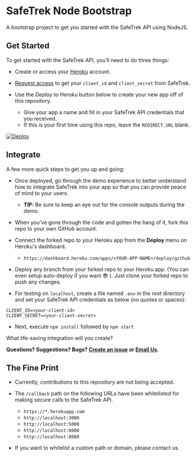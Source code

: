 
# SafeTrek Node Bootstrap

A bootstrap project to get you started with the SafeTrek API using NodeJS.

## Get Started
To get started with the SafeTrek API, you’ll need to do three things:
- Create or access your [Heroku](https://www.heroku.com/) account.

- [Request access](https://developers.safetrek.io/request-access) to get your `client_id` and `client_secret` from SafeTrek.

- Use the _Deploy to Heroku_ button below to create your new app off of this repository.
	- Give your app a name and fill in your SafeTrek API credentials that you received.
	- If this is your first time using this repo, leave the `REDIRECT_URL` blank.

[![Deploy](https://www.herokucdn.com/deploy/button.svg)](https://heroku.com/deploy?template=https://github.com/SafeTrek/safetrek-node-bootstrap)

## Integrate  
A few more quick steps to get you up and going:

- Once deployed, go through the demo experience to better understand how to integrate SafeTrek into your app so that you can provide peace of mind to your users.

  - **TIP:** Be sure to keep an eye out for the console outputs during the demo.

- When you’ve gone through the code and gotten the hang of it, fork this repo to your own GitHub account.

- Connect the forked repo to your Heroku app from the **Deploy** menu on Heroku's dashboard.

  -  `https://dashboard.heroku.com/apps/<YOUR-APP-NAME>/deploy/github`

- Deploy any branch from your forked repo to your Heroku app. (You can even setup auto-deploy if you want 😎 ). Just clone your forked repo to push any changes.

- For testing on `localhost`, create a file named `.env` in the root directory and set your SafeTrek API credentials as below (no quotes or spaces):

```
CLIENT_ID=<your-client-id>
CLIENT_SECRET=<your-client-secret>
```

- Next, execute `npm install` followed by `npm start`

What life-saving integration will you create?

**Questions? Suggestions? Bugs? [Create an issue](https://github.com/SafeTrek/safetrek-node-bootstrap/issues/new) or [Email Us](mailto:developers@safetrekapp.com/?subject=[Query]%20SafeTrek%20Node%20Bootstrap).**

## The Fine Print
- Currently, contributions to this repository are not being accepted.

- The `/callback` path on the following URLs have been whitelisted for making secure calls to the SafeTrek API.
  - `https://*.herokuapp.com`
  - `http://localhost:3000`
  - `http://localhost:5000`
  - `http://localhost:8000`
  - `http://localhost:8080`

- If you want to whitelist a custom path or domain, please contact us.